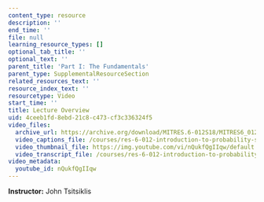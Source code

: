 ```yaml
---
content_type: resource
description: ''
end_time: ''
file: null
learning_resource_types: []
optional_tab_title: ''
optional_text: ''
parent_title: 'Part I: The Fundamentals'
parent_type: SupplementalResourceSection
related_resources_text: ''
resource_index_text: ''
resourcetype: Video
start_time: ''
title: Lecture Overview
uid: 4ceeb1fd-8ebd-21c8-c473-cf3c336324f5
video_files:
  archive_url: https://archive.org/download/MITRES.6-012S18/MITRES6_012S18_L10-01_300k.mp4
  video_captions_file: /courses/res-6-012-introduction-to-probability-spring-2018/3b5d5fc748fc5d528e8ddb8420b70e64_nQukfQgIIqw.vtt
  video_thumbnail_file: https://img.youtube.com/vi/nQukfQgIIqw/default.jpg
  video_transcript_file: /courses/res-6-012-introduction-to-probability-spring-2018/2843d78d99fbb4f643bede8b9ece0eb7_nQukfQgIIqw.pdf
video_metadata:
  youtube_id: nQukfQgIIqw
---
```


**Instructor:** John Tsitsiklis